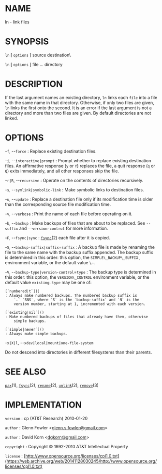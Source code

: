 # NAME

ln - link files

# SYNOPSIS

`ln` \[ `options` \] source destination\

`ln` \[ `options` \] file ... directory

# DESCRIPTION

If the last argument names an existing directory, `ln` links each
`file` into a file with the same name in that directory. Otherwise, if
only two files are given, `ln` links the first onto the second. It is
an error if the last argument is not a directory and more than two files
are given. By default directories are not linked.

# OPTIONS

-`f`, --`force`
: Replace existing destination files.

-`i`, --`interactive|prompt`
: Prompt whether to replace existing destination files. An affirmative
    response (`y` or `Y`) replaces the file, a quit response (`q`
    or `Q`) exits immediately, and all other responses skip the file.

-`r|R`, --`recursive`
: Operate on the contents of directories recursively.

-`s`, --`symlink|symbolic-link`
: Make symbolic links to destination files.

-`u`, --`update`
: Replace a destination file only if its modification time is older
    than the corresponding source file modification time.

-`v`, --`verbose`
: Print the name of each file before operating on it.

-`b`, --`backup`
: Make backups of files that are about to be replaced. See
    `--suffix` and `--version-control` for more information.

-`F`, --`fsync|sync`
: [`fsync`](/web/20141128030245/http://www2.research.att.com/~astopen/man/man2/fsync.html)(2)
    each file after it is copied.

-`S`, --`backup-suffix|suffix`=`suffix`
: A backup file is made by renaming the file to the same name with the
    backup suffix appended. The backup suffix is determined in this
    order: this option, the `SIMPLE\_BACKUP\_SUFFIX` , environment
    variable, or the default value `\~`.

-`V`, --`backup-type|version-control`=`type`
: The backup type is determined in this order: this option, the
    `VERSION\_CONTROL` environment variable, or the default value
    `existing`. `type` may be one of:

    [`numbered|t`]()
    : Always make numbered backups. The numbered backup suffix is
        `.` `SNS`, where `S` is the `backup-suffix` and `N` is the
        version number, starting at 1, incremented with each version.

    [`existing|nil`]()
    : Make numbered backups of files that already have them, otherwise
        simple backups.

    [`simple|never`]()
    : Always make simple backups.

-`x|X|l`, --`xdev|local|mount|one-file-system`

Do not descend into directories in different filesystems than their
parents.

# SEE ALSO

[`pax`](/web/20141128030245/http://www2.research.att.com/~astopen/man/man1/pax.html)(1),
[`fsync`](/web/20141128030245/http://www2.research.att.com/~astopen/man/man2/fsync.html)(2),
[`rename`](/web/20141128030245/http://www2.research.att.com/~astopen/man/man2/rename.html)(2),
[`unlink`](/web/20141128030245/http://www2.research.att.com/~astopen/man/man2/unlink.html)(2),
[`remove`](/web/20141128030245/http://www2.research.att.com/~astopen/man/man3/remove.html)(3)

# IMPLEMENTATION

`version`
: cp (AT&T Research) 2010-01-20

`author`
: Glenn Fowler
    &lt;[glenn.s.fowler@gmail.com](https://web.archive.org/web/20141128030245/mailto:glenn.s.fowler@gmail.com)&gt;

`author`
: David Korn
    &lt;[dgkorn@gmail.com](https://web.archive.org/web/20141128030245/mailto:dgkorn@gmail.com)&gt;

`copyright`
: Copyright © 1992-2010 AT&T Intellectual Property

`license`
: [http://www.opensource.org/licenses/cpl1.0.txt](https://web.archive.org/web/20141128030245/http://www.opensource.org/licenses/cpl1.0.txt)


